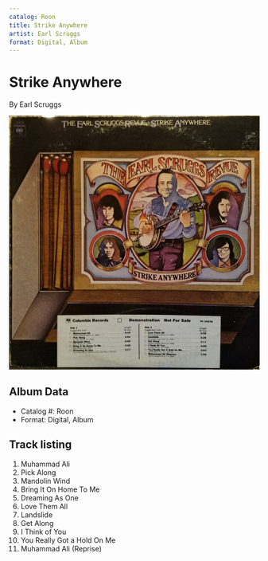 ```yaml
---
catalog: Roon
title: Strike Anywhere
artist: Earl Scruggs
format: Digital, Album
---
```


# Strike Anywhere

By Earl Scruggs

![](../../assets/albumcovers/Earl_Scruggs-Strike_Anywhere.png)

## Album Data

- Catalog #: Roon
- Format: Digital, Album


## Track listing


1. Muhammad Ali
2. Pick Along
3. Mandolin Wind
4. Bring It On Home To Me
5. Dreaming As One
6. Love Them All
7. Landslide
8. Get Along
9. I Think of You
10. You Really Got a Hold On Me
11. Muhammad Ali (Reprise)

